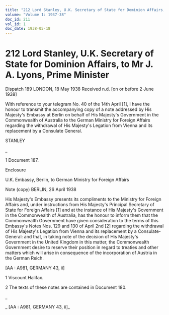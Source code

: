 ```yaml
---
title: "212 Lord Stanley, U.K. Secretary of State for Dominion Affairs, to Mr J. A. Lyons, Prime Minister"
volume: "Volume 1: 1937-38"
doc_id: 211
vol_id: 1
doc_date: 1938-05-18
---
```


# 212 Lord Stanley, U.K. Secretary of State for Dominion Affairs, to Mr J. A. Lyons, Prime Minister

Dispatch 189 LONDON, 18 May 1938 Received n.d. [on or before 2 June 1938]

With reference to your telegram No. 40 of the 14th April [1], I have the honour to transmit the accompanying copy of a note addressed by His Majesty's Embassy at Berlin on behalf of His Majesty's Government in the Commonwealth of Australia to the German Ministry for Foreign Affairs regarding the withdrawal of His Majesty's Legation from Vienna and its replacement by a Consulate General.

STANLEY

_

1 Document 187.

Enclosure

U.K. Embassy, Berlin, to German Ministry for Foreign Affairs

Note (copy) BERLIN, 26 April 1938

His Majesty's Embassy presents its compliments to the Ministry for Foreign Affairs and, under instructions from His Majesty's Principal Secretary of State for Foreign Affairs [1] and at the instance of His Majesty's Government in the Commonwealth of Australia, has the honour to inform them that the Commonwealth Government have given consideration to the terms of this Embassy's Notes Nos. 129 and 130 of April 2nd [2] regarding the withdrawal of His Majesty's Legation from Vienna and its replacement by a Consulate-General: and that, in taking note of the decision of His Majesty's Government in the United Kingdom in this matter, the Commonwealth Government desire to reserve their position in regard to treaties and other matters which will arise in consequence of the incorporation of Austria in the German Reich.

[AA : A981, GERMANY 43, ii]

1 Viscount Halifax.

2 The texts of these notes are contained in Document 180.

_

_ [AA : A981, GERMANY 43, ii]_
